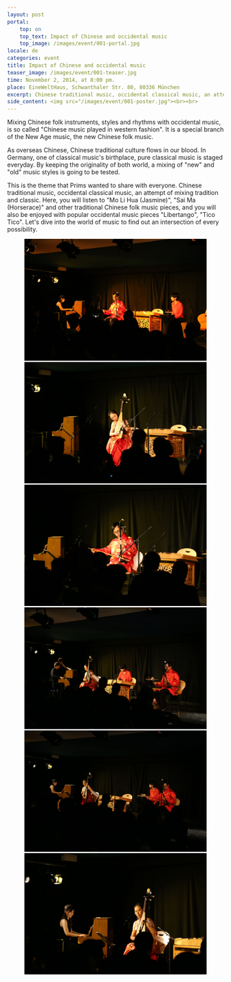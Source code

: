 ```yaml
---
layout: post
portal:
    top: on
    top_text: Impact of Chinese and occidental music
    top_image: /images/event/001-portal.jpg
locale: de
categories: event
title: Impact of Chinese and occidental music
teaser_image: /images/event/001-teaser.jpg
time: November 2, 2014, at 8:00 pm.
place: EineWeltHaus, Schwanthaler Str. 80, 80336 München
excerpt: Chinese traditional music, occidental classical music, an attempt of mixing tradition and classic.
side_content: <img src="/images/event/001-poster.jpg"><br><br>
---
```


Mixing Chinese folk instruments, styles and rhythms with occidental music, is so called "Chinese music played in western fashion".
It is a special branch of the New Age music, the new Chinese folk music.

As overseas Chinese, Chinese traditional culture flows in our blood. In Germany, one of classical music's birthplace,
pure classical music is staged everyday. By keeping the originality of both world, a mixing of "new" and "old" music styles is going to be tested.

This is the theme that Prims wanted to share with everyone. Chinese traditional music, occidental classical music, an attempt of mixing tradition and classic.
Here, you will listen to "Mo Li Hua (Jasmine)", "Sai Ma (Horserace)" and other traditional Chinese folk music pieces,
and you will also be enjoyed with popular occidental music pieces "Libertango", "Tico Tico".
Let's dive into the world of music to find out an intersection of every possibility.

<figure class="col-two">
    <a class="ln-gallery" href="/images/event/001-live-photo-01.jpg"><img src="/images/event/001-live-photo-01.jpg"></a>
    <a class="ln-gallery" href="/images/event/001-live-photo-02.jpg"><img src="/images/event/001-live-photo-02.jpg"></a>
    <a class="ln-gallery" href="/images/event/001-live-photo-03.jpg"><img src="/images/event/001-live-photo-03.jpg"></a>
    <a class="ln-gallery" href="/images/event/001-live-photo-04.jpg"><img src="/images/event/001-live-photo-04.jpg"></a>
    <a class="ln-gallery" href="/images/event/001-live-photo-05.jpg"><img src="/images/event/001-live-photo-05.jpg"></a>
    <a class="ln-gallery" href="/images/event/001-live-photo-06.jpg"><img src="/images/event/001-live-photo-06.jpg"></a>
</figure>
